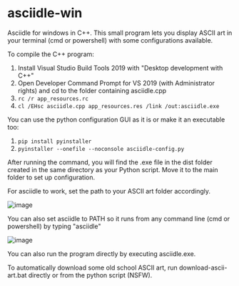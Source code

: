 # asciidle-win

Asciidle for windows in C++. This small program lets you display ASCII art in your terminal (cmd or powershell) with some configurations available.

To compile the C++ program:

1. Install Visual Studio Build Tools 2019 with "Desktop development with C++"
2. Open Developer Command Prompt for VS 2019 (with Administrator rights) and cd to the folder containing asciidle.cpp
3. `rc /r app_resources.rc`
4. `cl /EHsc asciidle.cpp app_resources.res /link /out:asciidle.exe`

You can use the python configuration GUI as it is or make it an executable too:

1. `pip install pyinstaller`
2. `pyinstaller --onefile --noconsole asciidle-config.py`

After running the command, you will find the .exe file in the dist folder created in the same directory as your Python script. Move it to the main folder to set up configuration.

For asciidle to work, set the path to your ASCII art folder accordingly.

![image](https://user-images.githubusercontent.com/114953576/230944421-0e454102-b69f-4761-9a36-079e0acd831c.png)

You can also set asciidle to PATH so it runs from any command line (cmd or powershell) by typing "asciidle"

![image](https://user-images.githubusercontent.com/114953576/230939010-e973b1eb-bb88-4841-95cc-24ff50adf40a.png)

You can also run the program directly by executing asciidle.exe.

To automatically download some old school ASCII art, run download-ascii-art.bat directly or from the python script (NSFW).
